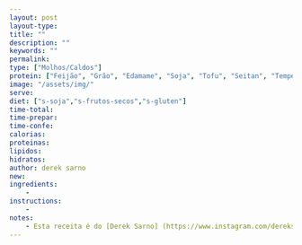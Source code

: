 ```yaml
---
layout: post
layout-type:
title: ""
description: ""
keywords: ""
permalink: 
type: ["Molhos/Caldos"]
protein: ["Feijão", "Grão", "Edamame", "Soja", "Tofu", "Seitan", "Tempeh", "Lentilhas"]
image: "/assets/img/"
serve:
diet: ["s-soja","s-frutos-secos","s-gluten"]
time-total: 
time-prepar: 
time-confe: 
calorias:
proteinas:
lipidos:
hidratos:
author: derek sarno
new:
ingredients:
    - 
instructions:
    - 
notes:
    - Esta receita é do [Derek Sarno] (https://www.instagram.com/dereksarno/)
---
```


